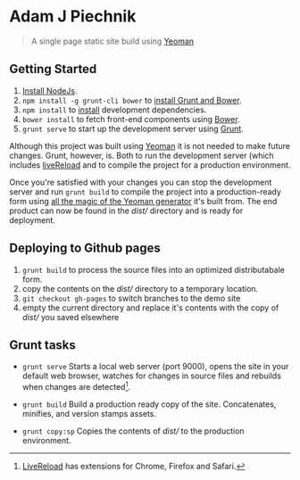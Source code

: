 Adam J Piechnik
===============

> A single page static site build using [Yeoman](http://yeoman.io/)

Getting Started
---------------

1. [Install NodeJs](http://nodejs.org/).
2. `npm install -g grunt-cli bower` to [install Grunt and Bower](http://www.nitinh.com/2013/05/getting-started-with-grunt-bower/).
3. `npm install` to [install](https://npmjs.org/doc/install.html) development dependencies.
4. `bower install` to fetch front-end components using [Bower](http://bower.io/).
5. `grunt serve` to start up the development server using [Grunt](http://gruntjs.com/).

Although this project was built using [Yeoman](http://yeoman.io/) it is not needed to make future changes. Grunt, however, is. Both to run the development server (which includes [liveReload](https://github.com/gruntjs/grunt-contrib-livereload) and to compile the project for a production environment.

Once you're satisfied with your changes you can stop the development server and run `grunt build` to compile the project into a production-ready form using [all the magic of the Yeoman generator](http://yeoman.io/whyyeoman.html) it's built from. The end product can now be found in the *dist/* directory and is ready for deployment.

Deploying to Github pages
-------------------------

 1. `grunt build` to process the source files into an optimized distributabale form.
 2. copy the contents on the *dist/* directory to a temporary location.
 3. `git checkout gh-pages` to switch branches to the demo site
 4. empty the current directory and replace it's contents with the copy of *dist/* you saved elsewhere

Grunt tasks
-----------

 * `grunt serve`
   Starts a local web server (port 9000), opens the site in your default web browser, watches for changes in source files and rebuilds when changes are detected[^1].

 * `grunt build`
   Build a production ready copy of the site. Concatenates, minifies, and version stamps assets.

 * `grunt copy:sp`
   Copies the contents of *dist/* to the production environment.

[^1]: [LiveReload](http://livereload.com/) has extensions for Chrome, Firefox and Safari.
